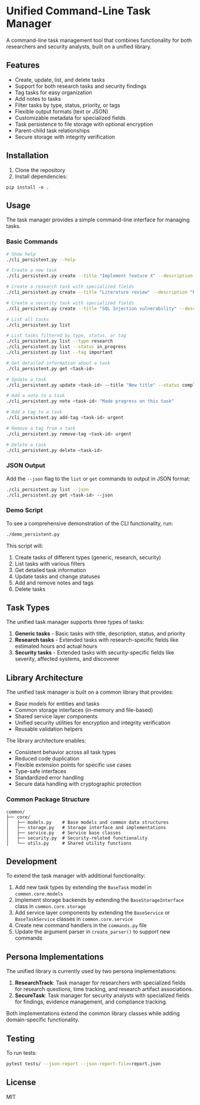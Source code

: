 # Unified Command-Line Task Manager

A command-line task management tool that combines functionality for both researchers and security analysts, built on a unified library.

## Features

- Create, update, list, and delete tasks
- Support for both research tasks and security findings
- Tag tasks for easy organization
- Add notes to tasks
- Filter tasks by type, status, priority, or tags
- Flexible output formats (text or JSON)
- Customizable metadata for specialized fields
- Task persistence to file storage with optional encryption
- Parent-child task relationships
- Secure storage with integrity verification

## Installation

1. Clone the repository
2. Install dependencies:
```
pip install -e .
```

## Usage

The task manager provides a simple command-line interface for managing tasks.

### Basic Commands

```bash
# Show help
./cli_persistent.py --help

# Create a new task
./cli_persistent.py create --title "Implement feature X" --description "Add support for X"

# Create a research task with specialized fields
./cli_persistent.py create --title "Literature review" --description "Review papers" --type research --estimated-hours 4

# Create a security task with specialized fields
./cli_persistent.py create --title "SQL Injection vulnerability" --description "Found SQL injection in login form" --type security --severity "Critical" --affected-systems "auth-service,user-api"

# List all tasks
./cli_persistent.py list

# List tasks filtered by type, status, or tag
./cli_persistent.py list --type research
./cli_persistent.py list --status in_progress
./cli_persistent.py list --tag important

# Get detailed information about a task
./cli_persistent.py get <task-id>

# Update a task
./cli_persistent.py update <task-id> --title "New title" --status completed

# Add a note to a task
./cli_persistent.py note <task-id> "Made progress on this task"

# Add a tag to a task
./cli_persistent.py add-tag <task-id> urgent

# Remove a tag from a task
./cli_persistent.py remove-tag <task-id> urgent

# Delete a task
./cli_persistent.py delete <task-id>
```

### JSON Output

Add the `--json` flag to the `list` or `get` commands to output in JSON format:

```bash
./cli_persistent.py list --json
./cli_persistent.py get <task-id> --json
```

### Demo Script

To see a comprehensive demonstration of the CLI functionality, run:

```bash
./demo_persistent.py
```

This script will:
1. Create tasks of different types (generic, research, security)
2. List tasks with various filters
3. Get detailed task information
4. Update tasks and change statuses
5. Add and remove notes and tags
6. Delete tasks

## Task Types

The unified task manager supports three types of tasks:

1. **Generic tasks** - Basic tasks with title, description, status, and priority
2. **Research tasks** - Extended tasks with research-specific fields like estimated hours and actual hours
3. **Security tasks** - Extended tasks with security-specific fields like severity, affected systems, and discoverer

## Library Architecture

The unified task manager is built on a common library that provides:

- Base models for entities and tasks
- Common storage interfaces (in-memory and file-based)
- Shared service layer components
- Unified security utilities for encryption and integrity verification
- Reusable validation helpers

The library architecture enables:

- Consistent behavior across all task types
- Reduced code duplication
- Flexible extension points for specific use cases
- Type-safe interfaces
- Standardized error handling
- Secure data handling with cryptographic protection

### Common Package Structure

```
common/
├── core/
│   ├── models.py    # Base models and common data structures
│   ├── storage.py   # Storage interface and implementations
│   ├── service.py   # Service base classes
│   ├── security.py  # Security-related functionality
│   └── utils.py     # Shared utility functions
```

## Development

To extend the task manager with additional functionality:

1. Add new task types by extending the `BaseTask` model in `common.core.models`
2. Implement storage backends by extending the `BaseStorageInterface` class in `common.core.storage`
3. Add service layer components by extending the `BaseService` or `BaseTaskService` classes in `common.core.service`
4. Create new command handlers in the `commands.py` file
5. Update the argument parser in `create_parser()` to support new commands

## Persona Implementations

The unified library is currently used by two persona implementations:

1. **ResearchTrack**: Task manager for researchers with specialized fields for research questions, time tracking, and research artifact associations.
2. **SecureTask**: Task manager for security analysts with specialized fields for findings, evidence management, and compliance tracking.

Both implementations extend the common library classes while adding domain-specific functionality.

## Testing

To run tests:

```bash
pytest tests/ --json-report --json-report-file=report.json
```

## License

MIT